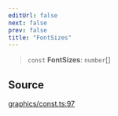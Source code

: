 ```yaml
---
editUrl: false
next: false
prev: false
title: "FontSizes"
---
```


> `const` **FontSizes**: `number`[]

## Source

[graphics/const.ts:97](https://github.com/dgmjs/dgmjs/blob/main/packages/core/src/graphics/const.ts#L97)
